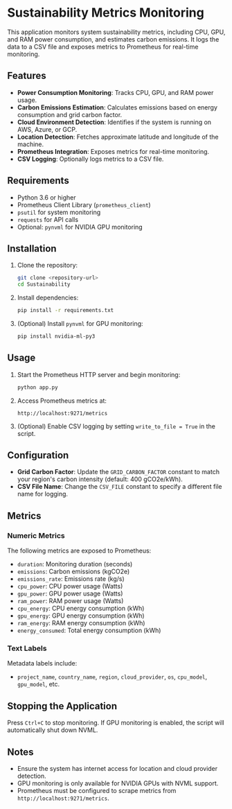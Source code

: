 # Sustainability Metrics Monitoring

This application monitors system sustainability metrics, including CPU, GPU, and RAM power consumption, and estimates carbon emissions. It logs the data to a CSV file and exposes metrics to Prometheus for real-time monitoring.

## Features

- **Power Consumption Monitoring**: Tracks CPU, GPU, and RAM power usage.
- **Carbon Emissions Estimation**: Calculates emissions based on energy consumption and grid carbon factor.
- **Cloud Environment Detection**: Identifies if the system is running on AWS, Azure, or GCP.
- **Location Detection**: Fetches approximate latitude and longitude of the machine.
- **Prometheus Integration**: Exposes metrics for real-time monitoring.
- **CSV Logging**: Optionally logs metrics to a CSV file.

## Requirements

- Python 3.6 or higher
- Prometheus Client Library (`prometheus_client`)
- `psutil` for system monitoring
- `requests` for API calls
- Optional: `pynvml` for NVIDIA GPU monitoring

## Installation

1. Clone the repository:
   ```bash
   git clone <repository-url>
   cd Sustainability
   ```

2. Install dependencies:
   ```bash
   pip install -r requirements.txt
   ```

3. (Optional) Install `pynvml` for GPU monitoring:
   ```bash
   pip install nvidia-ml-py3
   ```

## Usage

1. Start the Prometheus HTTP server and begin monitoring:
   ```bash
   python app.py
   ```

2. Access Prometheus metrics at:
   ```
   http://localhost:9271/metrics
   ```

3. (Optional) Enable CSV logging by setting `write_to_file = True` in the script.

## Configuration

- **Grid Carbon Factor**: Update the `GRID_CARBON_FACTOR` constant to match your region's carbon intensity (default: 400 gCO2e/kWh).
- **CSV File Name**: Change the `CSV_FILE` constant to specify a different file name for logging.

## Metrics

### Numeric Metrics
The following metrics are exposed to Prometheus:
- `duration`: Monitoring duration (seconds)
- `emissions`: Carbon emissions (kgCO2e)
- `emissions_rate`: Emissions rate (kg/s)
- `cpu_power`: CPU power usage (Watts)
- `gpu_power`: GPU power usage (Watts)
- `ram_power`: RAM power usage (Watts)
- `cpu_energy`: CPU energy consumption (kWh)
- `gpu_energy`: GPU energy consumption (kWh)
- `ram_energy`: RAM energy consumption (kWh)
- `energy_consumed`: Total energy consumption (kWh)

### Text Labels
Metadata labels include:
- `project_name`, `country_name`, `region`, `cloud_provider`, `os`, `cpu_model`, `gpu_model`, etc.

## Stopping the Application

Press `Ctrl+C` to stop monitoring. If GPU monitoring is enabled, the script will automatically shut down NVML.

## Notes

- Ensure the system has internet access for location and cloud provider detection.
- GPU monitoring is only available for NVIDIA GPUs with NVML support.
- Prometheus must be configured to scrape metrics from `http://localhost:9271/metrics`.

